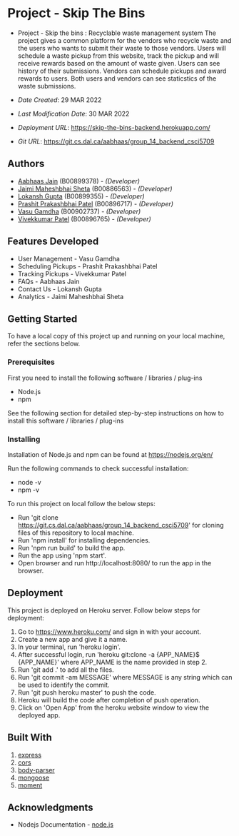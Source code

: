 # Project - Skip The Bins

* Project - Skip the bins : Recyclable waste management system
The project gives a common platform for the vendors who recycle waste and the users who wants to submit their waste to those vendors. Users will schedule a waste pickup from this website, track the pickup and will receive rewards based on the amount of waste given. Users can see history of their submissions. Vendors can schedule pickups and award rewards to users. Both users and vendors can see staticstics of the waste submissions.

* *Date Created*: 29 MAR 2022
* *Last Modification Date*: 30 MAR 2022
* *Deployment URL*: <https://skip-the-bins-backend.herokuapp.com/>
* *Git URL*: <https://git.cs.dal.ca/aabhaas/group_14_backend_csci5709> 

## Authors

* [Aabhaas Jain](aabhaas.jain@dal.ca) (B00899378) - *(Developer)*
* [Jaimi Maheshbhai Sheta](jm504814@dal.ca) (B00886563) - *(Developer)*
* [Lokansh Gupta](lokansh.gupta@dal.ca) (B00899355) - *(Developer)*
* [Prashit Prakashbhai Patel](pr718986@dal.ca) (B00896717) - *(Developer)*
* [Vasu Gamdha](vs527199@dal.ca) (B00902737) - *(Developer)*
* [Vivekkumar Patel](vv411034@dal.ca) (B00896765) - *(Developer)*

## Features Developed
* User Management - Vasu Gamdha
* Scheduling Pickups - Prashit Prakashbhai Patel
* Tracking Pickups - Vivekkumar Patel
* FAQs - Aabhaas Jain
* Contact Us - Lokansh Gupta
* Analytics - Jaimi Maheshbhai Sheta

## Getting Started

To have a local copy of this project up and running on your local machine, refer the sections below.
### Prerequisites

First you need to install the following software / libraries / plug-ins

* Node.js
* npm

See the following section for detailed step-by-step instructions on how to install this software / libraries / plug-ins

### Installing

Installation of Node.js and npm can be found at https://nodejs.org/en/

Run the following commands to check successful installation:

* node -v
* npm -v

To run this project on local follow the below steps:

* Run 'git clone https://git.cs.dal.ca/aabhaas/group_14_backend_csci5709' for cloning files of this repository to local machine.
* Run 'npm install' for installing dependencies.
* Run 'npm run build' to build the app.
* Run the app using 'npm start'.
* Open browser and run http://localhost:8080/ to run the app in the browser.

## Deployment

This project is deployed on Heroku server. Follow below steps for deployment:

1. Go to https://www.heroku.com/ and sign in with your account.
2. Create a new app and give it a name.
3. In your terminal, run 'heroku login'.
4. After successful login, run 'heroku git:clone -a {APP_NAME}$ {APP_NAME}' where APP_NAME is the name provided in step 2.
5. Run 'git add .' to add all the files.
6. Run  'git commit -am MESSAGE' where MESSAGE is any string which can be used to identify the commit.
7. Run 'git push heroku master' to push the code.
8. Heroku will build the code after completion of push operation.
9. Click on 'Open App' from the heroku website window to view the deployed app.

## Built With

1. [express](https://www.npmjs.com/package/express)
2. [cors](https://www.npmjs.com/package/cors)
3. [body-parser](https://www.npmjs.com/package/body-parser)
4. [mongoose](https://www.npmjs.com/package/mongoose)
5. [moment](https://www.npmjs.com/package/moment)

## Acknowledgments

* Nodejs Documentation - [node.js](https://nodejs.org/en/docs/)
